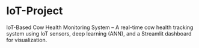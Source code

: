 # IoT-Project
IoT-Based Cow Health Monitoring System – A real-time cow health tracking system using IoT sensors, deep learning (ANN), and a Streamlit dashboard for visualization.
